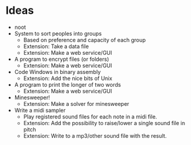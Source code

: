 # Ideas
 - noot
 - System to sort peoples into groups
   - Based on preference and capacity of each group
   - Extension: Take a data file
   - Extension: Make a web service/GUI
 - A program to encrypt files (or folders)
   - Extension: Make a web service/GUI
 - Code Windows in binary assembly
   - Extension: Add the nice bits of Unix
 - A program to print the longer of two words
   - Extension: Make a web service/GUI
 - Minesweeper!
   - Extension: Make a solver for minesweeper
 - Write a midi sampler
   - Play registered sound files for each note in a midi file.
   - Extension: Add the possibility to raise/lower a single sound file in pitch
   - Extension: Write to a mp3/other sound file with the result.
